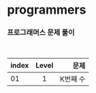 # programmers

### 프로그래머스 문제 풀이

<br>

| index | Level |     문제 |
| ----- | :---: | -------: |
| 01    |   1   | K번째 수 |
